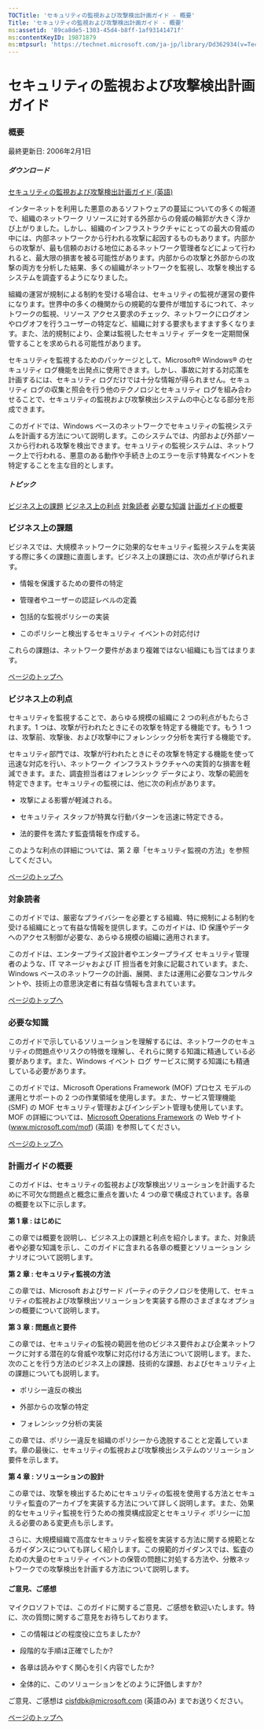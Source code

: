 ```yaml
---
TOCTitle: 'セキュリティの監視および攻撃検出計画ガイド - 概要'
Title: 'セキュリティの監視および攻撃検出計画ガイド - 概要'
ms:assetid: '89ca8de5-1303-45d4-b8ff-1af93141471f'
ms:contentKeyID: 19871879
ms:mtpsurl: 'https://technet.microsoft.com/ja-jp/library/Dd362934(v=TechNet.10)'
---
```


セキュリティの監視および攻撃検出計画ガイド
==========================================

### 概要

最終更新日: 2006年2月1日

##### ダウンロード

[セキュリティの監視および攻撃検出計画ガイド (英語)](http://go.microsoft.com/fwlink/?linkid=41310)

インターネットを利用した悪意のあるソフトウェアの蔓延についての多くの報道で、組織のネットワーク リソースに対する外部からの脅威の輪郭が大きく浮かび上がりました。しかし、組織のインフラストラクチャにとっての最大の脅威の中には、内部ネットワークから行われる攻撃に起因するものもあります。内部からの攻撃が、最も信頼のおける地位にあるネットワーク管理者などによって行われると、最大限の損害を被る可能性があります。内部からの攻撃と外部からの攻撃の両方を分析した結果、多くの組織がネットワークを監視し、攻撃を検出するシステムを調査するようになりました。

組織の運営が規制による制約を受ける場合は、セキュリティの監視が運営の要件になります。世界中の多くの機関からの規範的な要件が増加するにつれて、ネットワークの監視、リソース アクセス要求のチェック、ネットワークにログオンやログオフを行うユーザーの特定など、組織に対する要求もますます多くなります。また、法的規制により、企業は監視したセキュリティ データを一定期間保管することを求められる可能性があります。

セキュリティを監視するためのパッケージとして、Microsoft® Windows® のセキュリティ ログ機能を出発点に使用できます。しかし、事故に対する対応策を計画するには、セキュリティ ログだけでは十分な情報が得られません。セキュリティ ログの収集と照会を行う他のテクノロジとセキュリティ ログを組み合わせることで、セキュリティの監視および攻撃検出システムの中心となる部分を形成できます。

このガイドでは、Windows ベースのネットワークでセキュリティの監視システムを計画する方法について説明します。このシステムでは、内部および外部ソースから行われる攻撃を検出できます。セキュリティの監視システムは、ネットワーク上で行われる、悪意のある動作や手続き上のエラーを示す特異なイベントを特定することを主な目的とします。

##### トピック

[](#eeaa)[ビジネス上の課題](#eeaa)
[](#edaa)[ビジネス上の利点](#edaa)
[](#ecaa)[対象読者](#ecaa)
[](#ebaa)[必要な知識](#ebaa)
[](#eaaa)[計画ガイドの概要](#eaaa)

### ビジネス上の課題

ビジネスでは、大規模ネットワークに効果的なセキュリティ監視システムを実装する際に多くの課題に直面します。ビジネス上の課題には、次の点が挙げられます。

-   情報を保護するための要件の特定

-   管理者やユーザーの認証レベルの定義

-   包括的な監視ポリシーの実装

-   このポリシーと検出するセキュリティ イベントの対応付け

これらの課題は、ネットワーク要件があまり複雑ではない組織にも当てはまります。

[](#mainsection)[ページのトップへ](#mainsection)

### ビジネス上の利点

セキュリティを監視することで、あらゆる規模の組織に 2 つの利点がもたらされます。1 つは、攻撃が行われたときにその攻撃を特定する機能です。もう 1 つは、攻撃前、攻撃後、および攻撃中にフォレンシック分析を実行する機能です。

セキュリティ部門では、攻撃が行われたときにその攻撃を特定する機能を使って迅速な対応を行い、ネットワーク インフラストラクチャへの実質的な損害を軽減できます。また、調査担当者はフォレンシック データにより、攻撃の範囲を特定できます。セキュリティの監視には、他に次の利点があります。

-   攻撃による影響が軽減される。

-   セキュリティ スタッフが特異な行動パターンを迅速に特定できる。

-   法的要件を満たす監査情報を作成する。

このような利点の詳細については、第 2 章「セキュリティ監視の方法」を参照してください。

[](#mainsection)[ページのトップへ](#mainsection)

### 対象読者

このガイドでは、厳密なプライバシーを必要とする組織、特に規制による制約を受ける組織にとって有益な情報を提供します。このガイドは、ID 保護やデータへのアクセス制御が必要な、あらゆる規模の組織に適用されます。

このガイドは、エンタープライズ設計者やエンタープライズ セキュリティ管理者のような、IT マネージャおよび IT 担当者を対象に記載されています。また、Windows ベースのネットワークの計画、展開、または運用に必要なコンサルタントや、技術上の意思決定者に有益な情報も含まれています。

[](#mainsection)[ページのトップへ](#mainsection)

### 必要な知識

このガイドで示しているソリューションを理解するには、ネットワークのセキュリティの問題点やリスクの特徴を理解し、それらに関する知識に精通している必要があります。また、Windows イベント ログ サービスに関する知識にも精通している必要があります。

このガイドでは、Microsoft Operations Framework (MOF) プロセス モデルの運用とサポートの 2 つの作業領域を使用します。また、サービス管理機能 (SMF) の MOF セキュリティ管理およびインシデント管理も使用しています。MOF の詳細については、[Microsoft Operations Framework](http://www.microsoft.com/mof) の Web サイト (www.microsoft.com/mof) (英語) を参照してください。

[](#mainsection)[ページのトップへ](#mainsection)

### 計画ガイドの概要

このガイドは、セキュリティの監視および攻撃検出ソリューションを計画するために不可欠な問題点と概念に重点を置いた 4 つの章で構成されています。各章の概要を以下に示します。

**第 1 章 : はじめに**

この章では概要を説明し、ビジネス上の課題と利点を紹介します。また、対象読者や必要な知識を示し、このガイドに含まれる各章の概要とソリューション シナリオについて説明します。

**第 2 章 : セキュリティ監視の方法**

この章では、Microsoft およびサード パーティのテクノロジを使用して、セキュリティの監視および攻撃検出ソリューションを実装する際のさまざまなオプションの概要について説明します。

**第 3 章 : 問題点と要件**

この章では、セキュリティの監視の範囲を他のビジネス要件および企業ネットワークに対する潜在的な脅威や攻撃に対応付ける方法について説明します。また、次のことを行う方法のビジネス上の課題、技術的な課題、およびセキュリティ上の課題についても説明します。

-   ポリシー違反の検出

-   外部からの攻撃の特定

-   フォレンシック分析の実装

この章では、ポリシー違反を組織のポリシーから逸脱することと定義しています。章の最後に、セキュリティの監視および攻撃検出システムのソリューション要件を示します。

**第 4 章 : ソリューションの設計**

この章では、攻撃を検出するためにセキュリティの監視を使用する方法とセキュリティ監査のアーカイブを実装する方法について詳しく説明します。また、効果的なセキュリティ監視を行うための推奨構成設定とセキュリティ ポリシーに加える必要のある変更点も示します。

さらに、大規模組織で高度なセキュリティ監視を実装する方法に関する規範となるガイダンスについても詳しく紹介します。この規範的ガイダンスでは、監査のための大量のセキュリティ イベントの保管の問題に対処する方法や、分散ネットワークでの攻撃検出を計画する方法について説明します。

#### ご意見、ご感想

マイクロソフトでは、このガイドに関するご意見、ご感想を歓迎いたします。特に、次の質問に関するご意見をお待ちしております。

-   この情報はどの程度役に立ちましたか?

-   段階的な手順は正確でしたか?

-   各章は読みやすく関心を引く内容でしたか?

-   全体的に、このソリューションをどのように評価しますか?

ご意見、ご感想は [cisfdbk@microsoft.com](mailto:cisfdbk@microsoft.com?subject=the%20security%20monitoring%20and%20attack%20detection%20planning%20guide) (英語のみ) までお送りください。

[](#mainsection)[ページのトップへ](#mainsection)
